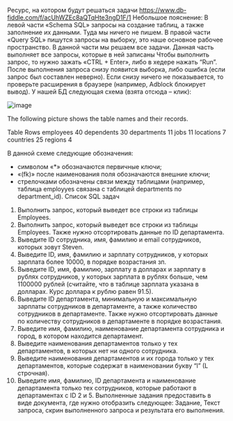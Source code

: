 Ресурс, на котором будут решаться задачи
https://www.db-fiddle.com/f/acUhWZEc8aQTqHte3ngD1F/1
Небольшое пояснение:
В левой части «Schema SQL» запросы на создание таблиц, а также заполнение их данными. Туда мы ничего не пишем.
В правой части «Query SQL» пишутся запросы на выборку, это наше основное рабочее пространство. В данной части мы решаем все
задачи.
Данная часть выполняет все запросы, которые в ней записаны
Чтобы выполнить запрос, то нужно зажать «CTRL + Enter», либо в хедере нажать “Run”.
После выполнения запроса снизу появится выборка, либо ошибка (если запрос был составлен неверно). Если снизу ничего не
показывается, то проверьте расширения в браузере (например, Adblock блокирует вывод).
У нашей БД следующая схема (взята отсюда – клик):

![image](https://github.com/user-attachments/assets/847de161-4c2f-44c8-817e-2ce429476d86)


The following picture shows the table names and their records.

Table	Rows
employees	40
dependents	30
departments	11
jobs	11
locations	7
countries	25
regions	4

В данной схеме следующие обозначения:
- символом «*» обозначаются первичные ключи;
- «(fk)» после наименования поля обозначаются внешние ключи;
- стрелочками обозначены связи между таблицами (например, таблица employyes связана с таблицей departments по department_id).
Список SQL задач
1. Выполнить запрос, который выведет все строки из таблицы Employees.
2. Выполнить запрос, который выведет все строки из таблицы Employees. Также нужно отсортировать данные по ID департамента.
3. Выведите ID сотрудника, имя, фамилию и email сотрудников, которых зовут Steven.
4. Выведите ID, имя, фамилию и зарплату сотрудников, у которых зарплата более 10000, в порядке возрастания зп.
5. Выведите ID, имя, фамилию, зарплату в долларах и зарплату в рублях сотрудников, у которых зарплата в рублях больше, чем
1100000 рублей (считайте, что в таблице зарплата указана в долларах. Курс доллара к рублю равен 91.5).
6. Выведите ID департамента, минимальную и максимальную зарплаты сотрудников в департаменте, а также количество
сотрудников в департаменте. Также нужно отсортировать данные по количеству сотрудников в департаменте в порядке
возрастания.
7. Выведите имя, фамилию, наименование департамента сотрудника и город, в котором находится департамент.
8. Выведите наименования департаментов только у тех департаментов, в которых нет ни одного сотрудника.
9. Выведите наименования департаментов и их города только у тех департаментов, которые содержат в наименовании букву “l” (L
строчная).
10. Выведите имя, фамилию, ID департамента и наименование департамента только тех сотрудников, которые работают в
департаментах с ID 2 и 5.
Выполненные задания предоставить в виде документа, где нужно отобразить следующее: Задание, Текст запроса, скрин выполненного
запроса и результата его выполнения.
